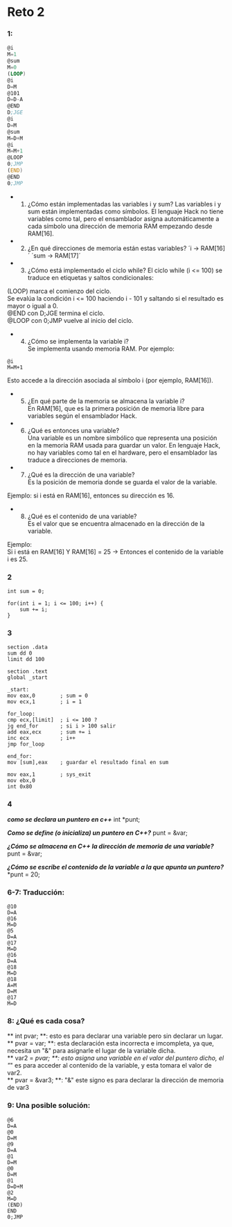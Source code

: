 # Reto 2  

### 1:
```asm
@i
M=1
@sum
M=0
(LOOP)
@i
D=M
@101
D=D-A
@END
D;JGE
@i
D=M
@sum
M=D+M
@i
M=M+1
@LOOP
0;JMP
(END)
@END
0;JMP
```
- 1. ¿Cómo están implementadas las variables i y sum?
Las variables i y sum están implementadas como símbolos. El lenguaje Hack no tiene variables como tal, pero el ensamblador asigna automáticamente a cada símbolo una dirección de memoria RAM empezando desde RAM[16].

- 2. ¿En qué direcciones de memoria están estas variables?
´i → RAM[16]´
´sum → RAM[17]´

- 3. ¿Cómo está implementado el ciclo while?
El ciclo while (i <= 100) se traduce en etiquetas y saltos condicionales:  

(LOOP) marca el comienzo del ciclo.  
Se evalúa la condición i <= 100 haciendo i - 101 y saltando si el resultado es mayor o igual a 0.  
@END con D;JGE termina el ciclo.  
@LOOP con 0;JMP vuelve al inicio del ciclo.   

- 4. ¿Cómo se implementa la variable i?  
Se implementa usando memoria RAM. Por ejemplo:  
```
@i
M=M+1 
```
Esto accede a la dirección asociada al símbolo i (por ejemplo, RAM[16]).  

- 5. ¿En qué parte de la memoria se almacena la variable i?  
En RAM[16], que es la primera posición de memoria libre para variables según el ensamblador Hack.

- 6. ¿Qué es entonces una variable?  
Una variable es un nombre simbólico que representa una posición en la memoria RAM usada para guardar un valor. En lenguaje Hack, no hay variables como tal en el hardware, pero el ensamblador las traduce a direcciones de memoria.

- 7. ¿Qué es la dirección de una variable?  
Es la posición de memoria donde se guarda el valor de la variable.

Ejemplo: si i está en RAM[16], entonces su dirección es 16.  

- 8. ¿Qué es el contenido de una variable?  
Es el valor que se encuentra almacenado en la dirección de la variable.

Ejemplo:  
Si i está en RAM[16]
Y RAM[16] = 25
→ Entonces el contenido de la variable i es 25.

### **2**
``` 
int sum = 0;

for(int i = 1; i <= 100; i++) {
    sum += i;
}
```

### **3**
```
section .data
sum dd 0
limit dd 100

section .text
global _start

_start:
mov eax,0        ; sum = 0
mov ecx,1        ; i = 1

for_loop:
cmp ecx,[limit]  ; i <= 100 ?
jg end_for       ; si i > 100 salir
add eax,ecx      ; sum += i
inc ecx          ; i++
jmp for_loop

end_for:
mov [sum],eax    ; guardar el resultado final en sum

mov eax,1        ; sys_exit
mov ebx,0
int 0x80
```

### **4**

***como se declara un puntero en c++*** 
int *punt;

***Como se define (o inicializa) un puntero en C++?***
punt  = &var; 

***¿Cómo se almacena en C++ la dirección de memoria de una variable?***
punt = &var; 

***¿Cómo se escribe el contenido de la variable a la que apunta un puntero?***
*punt = 20; 


### **6-7**: Traducción:  
```
@10  
D=A
@16
M=D
@5
D=A
@17
M=D
@16
D=A
@18
M=D
@18
A=M
D=M
@17
M=D
```

### **8**: ¿Qué es cada cosa?  

** int pvar; **: esto es para declarar una variable pero sin declarar un lugar.  
** pvar = var; **: esta declaración esta incorrecta e imcompleta, ya que, necesita un "&" para asignarle el lugar de la variable dicha.  
** var2 = *pvar; **: esto asigna una variable en el valor del puntero dicho, el "*" es para acceder al contenido de la variable, y esta tomara el valor de var2.  
** pvar = &var3; **: "&" este signo es para declarar la dirección de memoria de var3  

### **9**: Una posible solución:  
```
@6
D=A
@0
D=M
@9
D=A
@1
D=M
@0
D=M
@1
D=D+M
@2
M=D
(END)
END
0;JMP
```
